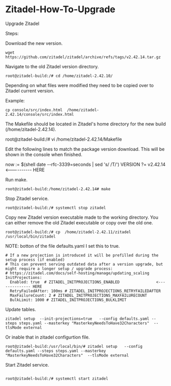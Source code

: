 # Zitadel-How-To-Upgrade


Upgrade Zitadel

Steps: 

Download the new version.

```
wget https://github.com/zitadel/zitadel/archive/refs/tags/v2.42.14.tar.gz
```

Navigate to the old Zitadel version directory.

```
root@zitadel-build:/# cd /home/zitadel-2.42.10/
```

Depending on what files were modified they need to be copied over to Zitadel current version.

Example:
```
cp console/src/index.html  /home/zitadel-2.42.14/console/src/index.html 
```

The Makefile should be located in Zitadel's home directory for the new build (/home/zitadel-2.42.14).


root@zitadel-build:/# vi /home/zitadel-2.42.14/Makefile

Edit the following lines to match the package version download. This will be shown in the console when finished.

now := $(shell date --rfc-3339=seconds | sed 's/ /T/')
VERSION ?= v2.42.14                                 <---------- HERE

Run make.
```
root@zitadel-build:/home/zitadel-2.42.14# make
```

Stop Zitadel service.
```
root@zitadel-build:/# systemctl stop zitadel
```

Copy new Zitadel version executable made to the working directory. You can either remove the old Zitadel executable or copy over the old one.
```
root@zitadel-build:/# cp  /home/zitadel-2.42.11/zitadel /usr/local/bin/zitadel
```
NOTE: botton of the file defaults.yaml I set this to true.
```
# If a new projection is introduced it will be prefilled during the setup process (if enabled)
# This can prevent serving outdated data after a version upgrade, but might require a longer setup / upgrade process:
# https://zitadel.com/docs/self-hosting/manage/updating_scaling
InitProjections:
  Enabled: true  # ZITADEL_INITPROJECTIONS_ENABLED                <-------------- HERE
  RetryFailedAfter: 100ms # ZITADEL_INITPROJECTIONS_RETRYFAILEDAFTER
  MaxFailureCount: 2 # ZITADEL_INITPROJECTIONS_MAXFAILURECOUNT
  BulkLimit: 1000 # ZITADEL_INITPROJECTIONS_BULKLIMIT
```

Update tables.
```
zitadel setup  --init-projections=true   --config defaults.yaml --steps steps.yaml --masterkey "MasterkeyNeedsToHave32Characters"  --tlsMode external
```
Or inable that in zitadel configurtion file.
```
root@zitadel-build:/usr/local/bin/# zitadel setup   --config defaults.yaml --steps steps.yaml --masterkey "MasterkeyNeedsToHave32Characters"  --tlsMode external
```

Start Zitadel service. 

```

root@zitadel-build:/# systemctl start zitadel
```
